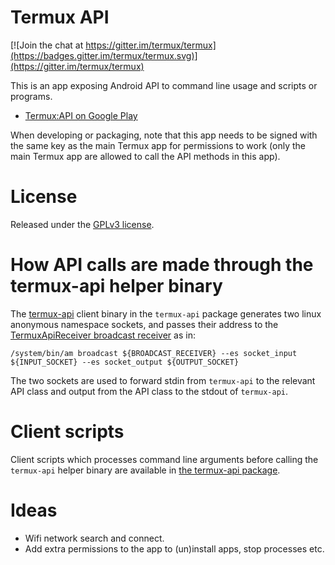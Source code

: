 Termux API
==========
[![Join the chat at https://gitter.im/termux/termux](https://badges.gitter.im/termux/termux.svg)](https://gitter.im/termux/termux)

This is an app exposing Android API to command line usage and scripts or programs.

- [Termux:API on Google Play](https://play.google.com/store/apps/details?id=com.termux.api)

When developing or packaging, note that this app needs to be signed with the same key as the main Termux app for permissions to work (only the main Termux app are allowed to call the API methods in this app).

License
=======
Released under the [GPLv3 license](http://www.gnu.org/licenses/gpl-3.0.en.html).

How API calls are made through the termux-api helper binary
===========================================================
The [termux-api](https://github.com/termux/termux-api-package/blob/master/termux-api.c) client binary in the `termux-api` package generates two linux anonymous namespace sockets, and passes their address to the [TermuxApiReceiver broadcast receiver](https://github.com/termux/termux-api/blob/master/app/src/main/java/com/termux/api/TermuxApiReceiver.java) as in:
	
	/system/bin/am broadcast ${BROADCAST_RECEIVER} --es socket_input ${INPUT_SOCKET} --es socket_output ${OUTPUT_SOCKET}

The two sockets are used to forward stdin from `termux-api` to the relevant API class and output from the API class to the stdout of `termux-api`.

Client scripts
==============
Client scripts which processes command line arguments before calling the `termux-api` helper binary are available in [the termux-api package](https://github.com/termux/termux-api-package).

Ideas
=====
- Wifi network search and connect.
- Add extra permissions to the app to (un)install apps, stop processes etc.
